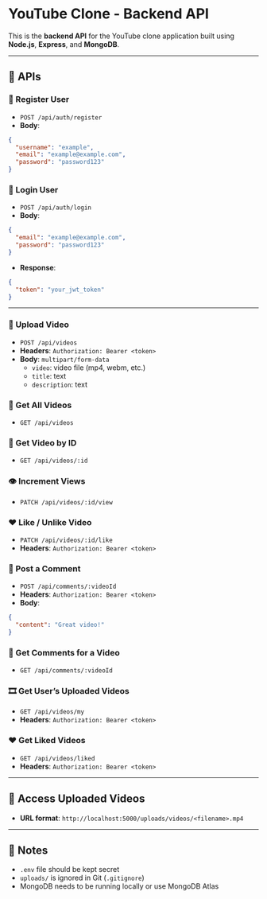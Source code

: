 # YouTube Clone - Backend API

This is the **backend API** for the YouTube clone application built using **Node.js**, **Express**, and **MongoDB**.

---

## 🚀 APIs

### 🧑 Register User
- `POST /api/auth/register`
- **Body**:
```json
{
  "username": "example",
  "email": "example@example.com",
  "password": "password123"
}
```

### 🔑 Login User
- `POST /api/auth/login`
- **Body**:
```json
{
  "email": "example@example.com",
  "password": "password123"
}
```
- **Response**:
```json
{
  "token": "your_jwt_token"
}
```

---

### 🎥 Upload Video
- `POST /api/videos`
- **Headers**: `Authorization: Bearer <token>`
- **Body**: `multipart/form-data`
  - `video`: video file (mp4, webm, etc.)
  - `title`: text
  - `description`: text

### 📃 Get All Videos
- `GET /api/videos`

### 📄 Get Video by ID
- `GET /api/videos/:id`

### 👁️ Increment Views
- `PATCH /api/videos/:id/view`

### ❤️ Like / Unlike Video
- `PATCH /api/videos/:id/like`
- **Headers**: `Authorization: Bearer <token>`

### 💬 Post a Comment
- `POST /api/comments/:videoId`
- **Headers**: `Authorization: Bearer <token>`
- **Body**:
```json
{
  "content": "Great video!"
}
```

### 💬 Get Comments for a Video
- `GET /api/comments/:videoId`

### 🎞️ Get User’s Uploaded Videos
- `GET /api/videos/my`
- **Headers**: `Authorization: Bearer <token>`

### ❤️ Get Liked Videos
- `GET /api/videos/liked`
- **Headers**: `Authorization: Bearer <token>`

---

## 📂 Access Uploaded Videos

- **URL format**: `http://localhost:5000/uploads/videos/<filename>.mp4`

---

## 🔧 Notes
- `.env` file should be kept secret
- `uploads/` is ignored in Git (`.gitignore`)
- MongoDB needs to be running locally or use MongoDB Atlas
